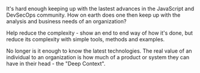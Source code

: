 It's hard enough keeping up with the lastest advances in the JavaScript and DevSecOps community. How on earth does one then keep up with the analysis and business needs of an organization?

Help reduce the complexity - show an end to end way of how it's done, but reduce its complexity with simple tools, methods and examples.

No longer is it enough to know the latest technologies. The real value of an individual to an organization is how much of a product or system they can have in their head - the "Deep Context".